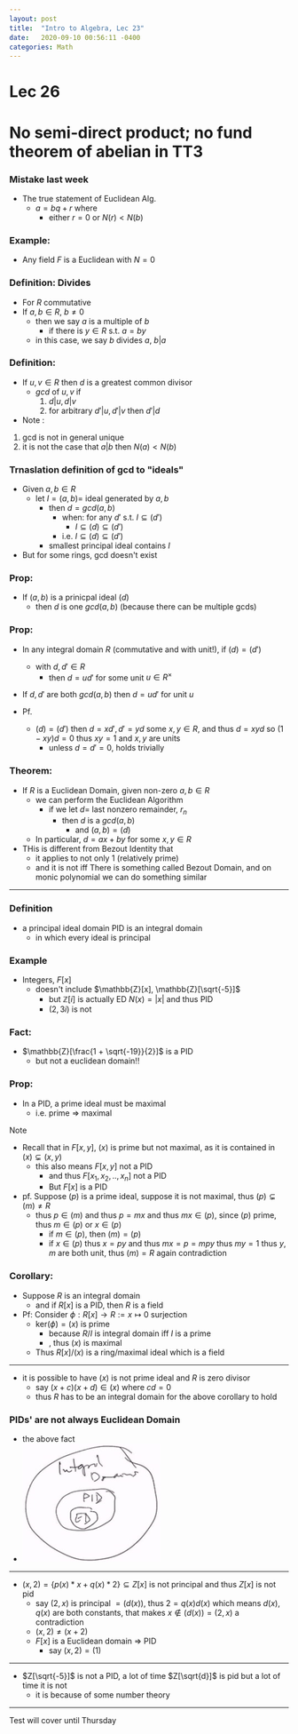 ```yaml
---
layout: post
title:  "Intro to Algebra, Lec 23"
date:   2020-09-10 00:56:11 -0400
categories: Math
---
```

# Lec 26
# No semi-direct product; no fund theorem of abelian in TT3

### Mistake last week
* The true statement of Euclidean Alg.
  * $a = bq + r$ where
    * either $r = 0$ or $N(r) < N(b)$
### Example:
* Any field $F$ is a Euclidean with $N = 0$

### Definition: Divides
* For $R$ commutative
* If $a, b \in R$, $b \neq 0$
  * then we say $a$ is a multiple of $b$
    * if there is $y \in R$ s.t. $a = by$
  * in this case, we say $b$ divides $a$, $b | a$

### Definition:
* If $u, v \in R$ then $d$ is a greatest common divisor
  * $gcd$ of $u,v$ if
    1. $d| u, d| v$
    2. for arbitrary $d' | u, d' | v$  then $d' | d$ 
* Note : 
1. gcd is not in general unique
2. it is not the case that $a | b$ then $N(a) < N(b)$
### Trnaslation definition of gcd to "ideals"
* Given $a, b \in R$
  * let $I = (a,b) =$ ideal generated by $a,b$
    *  then $d = gcd(a,b)$ 
       *  when: for any $d'$ s.t. $I \subseteq (d')$ 
          *  $I \subseteq (d) \subseteq (d')$ 
       *  i.e. $I \subseteq (d) \subseteq (d')$
    *  smallest principal ideal contains $I$
*  But for some rings, gcd doesn't exist

### Prop:
* If $(a,b)$ is a prinicpal ideal $(d)$
  * then $d$ is one $gcd(a,b)$ (because there can be multiple gcds)

### Prop:
* In any integral domain $R$ (commutative and with unit!), if $(d) = (d')$
  * with $d, d' \in R$
    * then $d = ud'$ for some unit $u \in R^\times$
* If $d,d'$ are both $gcd(a,b)$ then $d= ud'$ for unit $u$

* Pf.
  * $(d) = (d')$ then $d = xd', d' = yd$ some $x, y \in R$, and thus $d = x y d$ so $(1-xy)d = 0$ thus $xy=1$ and $x,y$ are units 
    * unless $d = d' = 0$, holds trivially 

### Theorem: 
* If $R$ is a Euclidean Domain, given non-zero $a, b \in R$
  * we can perform the Euclidean Algorithm
    * if we let $d =$ last nonzero remainder, $r_n$
      * then $d$ is a $gcd(a,b)$
        * and $(a,b) = (d)$
  * In particular, $d=ax+by$ for some $x,y \in R$
* THis is different from Bezout Identity that
  * it applies to not only 1 (relatively prime)
  * and it is not iff
There is something called Bezout Domain, and on monic polynomial we can do something similar

***
### Definition
* a principal ideal domain PID is an integral domain
  * in which every ideal is principal
### Example
* Integers, $F[x]$
  * doesn't include $\mathbb{Z}[x], \mathbb{Z}[\sqrt{-5}]$
    * but $\mathbb{Z}[i]$ is actually ED $N(x)= |x|$ and thus PID
    * $(2,3i)$ is not

### Fact:
* $\mathbb{Z}[\frac{1 + \sqrt{-19}}{2}]$ is a PID 
  * but not a euclidean domain!!

### Prop:
* In a PID, a prime ideal must be maximal 
  * i.e. prime => maximal

Note
* Recall that in $F[x,y]$, $(x)$ is prime but not maximal, as it is contained in $(x) \subsetneq (x,y)$ 
  * this also means $F[x,y]$ not a PID
    * and thus $F[x_1,x_2,..,x_n]$ not a PID
    * But $F[x]$ is a PID
* pf. Suppose $(p)$ is a prime ideal, suppose it is not maximal, thus $(p) \subsetneq (m) \neq R$
    * thus $p \in (m)$ and thus $p = mx$ and thus $mx \in (p)$, since $(p)$ prime, thus $m \in (p)$ or $x \in (p)$
      * if $m \in (p)$, then $(m) = (p)$
      * if $x \in (p)$ thus $x = py$ and thus $mx = p = mpy$ thus $my = 1$ thus $y,m$ are both unit, thus $(m) = R$ again contradiction
### Corollary:
* Suppose $R$ is an integral domain
  * and if $R[x]$ is a PID, then $R$ is a field
* Pf: Consider $\phi: R[x] \rightarrow R := x \mapsto 0$ surjection
  * ker$(\phi) = (x)$ is prime
    * because $R/I$ is integral domain iff $I$ is a prime
    * , thus $(x)$ is maximal
  * Thus $R[x]/(x)$ is a ring/maximal ideal which is a field
***
* it is possible to have $(x)$ is not prime ideal and $R$ is zero divisor
  * say $(x+c)(x+d) \in (x)$ where $cd=0$
  * thus $R$ has to be an integral domain for the above corollary to hold

### PIDs' are not always Euclidean Domain
* the above fact
* ![](../assets/img/2021-01-25-16-43-36.png)
***
* $(x,2) = \{p(x)*x + q(x)*2\} \subseteq Z[x]$ is not principal and thus $Z[x]$ is not pid
  * say $(2,x)$ is principal $=(d(x))$, thus $2 = q(x)d(x)$ which means $d(x),q(x)$ are both constants, that makes $x \not \in (d(x)) = (2,x)$ a contradiction
  * $(x,2) \neq (x+2)$
  * $F[x]$ is a Euclidean domain => PID
    * say $(x,2) =(1)$

***
* $Z[\sqrt{-5}]$ is not a PID, a lot of time $Z[\sqrt{d}]$ is pid but a lot of time it is not
  * it is because of some number theory

***
Test will cover until Thursday